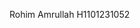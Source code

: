 Rohim Amrullah
H1101231052

<!---
Roh1mm/Roh1mm is a ✨ special ✨ repository because its `README.md` (this file) appears on your GitHub profile.
You can click the Preview link to take a look at your changes.
--->

